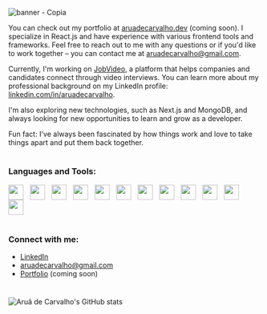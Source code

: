 <!-- <h1 align="center">Hi 👋, I'm Aruã de Carvalho</h1>
<h3 align="center">A passionate Frontend developer from Brazil</h3> -->

![banner - Copia](https://user-images.githubusercontent.com/103606795/210186653-55ed6674-687e-4527-8793-235b8197fe5f.png)



You can check out my portfolio at [aruadecarvalho.dev](aruadecarvalho.dev) (coming soon). I specialize in React.js and have experience with various frontend tools and frameworks. Feel free to reach out to me with any questions or if you'd like to work together – you can contact me at aruadecarvalho@gmail.com.

Currently, I'm working on [JobVideo](https://www.jobvideo.com.br/), a platform that helps companies and candidates connect through video interviews.
You can learn more about my professional background on my LinkedIn profile: [linkedin.com/in/aruadecarvalho](https://www.linkedin.com/in/aru%C3%A3-de-carvalho-a785461b9/).

I'm also exploring new technologies, such as Next.js and MongoDB, and always looking for new opportunities to learn and grow as a developer.

Fun fact: I've always been fascinated by how things work and love to take things apart and put them back together. 

#

<h3 align="left">Languages and Tools:</h3>
<p>
<img src="https://cdn.jsdelivr.net/gh/devicons/devicon/icons/html5/html5-original.svg" align="left" width="30px" style="padding-right:10px;"/>
<img src="https://cdn.jsdelivr.net/gh/devicons/devicon/icons/css3/css3-original.svg" align="left" width="30px" style="padding-right:10px;"/>
<img src="https://cdn.jsdelivr.net/gh/devicons/devicon/icons/sass/sass-original.svg" align="left" width="30px" style="padding-right:10px;"/>
<img src="https://cdn.jsdelivr.net/gh/devicons/devicon/icons/javascript/javascript-original.svg" align="left" width="30px" style="padding-right:10px;"/>
<img src="https://cdn.jsdelivr.net/gh/devicons/devicon/icons/typescript/typescript-original.svg" align="left" width="30px" style="padding-right:10px;" />
<img src="https://cdn.jsdelivr.net/gh/devicons/devicon/icons/react/react-original.svg" align="left" width="30px" style="padding-right:10px;"/>
<img src="https://cdn.jsdelivr.net/gh/devicons/devicon/icons/nextjs/nextjs-original.svg"  align="left" width="30px" style="padding-right:10px;"/>
<img src="https://cdn.jsdelivr.net/gh/devicons/devicon/icons/redux/redux-original.svg" align="left" width="30px" style="padding-right:10px;"/>
<img src="https://cdn.jsdelivr.net/gh/devicons/devicon/icons/firebase/firebase-plain.svg" align="left" width="30px" style="padding-right:10px;"/>
<img src="https://cdn.jsdelivr.net/gh/devicons/devicon/icons/mongodb/mongodb-original.svg" align="left" width="30px" style="padding-right:10px;" />
<img src="https://cdn.jsdelivr.net/gh/devicons/devicon/icons/nodejs/nodejs-original.svg" align="left" width="30px" style="padding-right:10px;" />
<img src="https://cdn.jsdelivr.net/gh/devicons/devicon/icons/express/express-original.svg" width="30px" style="padding-right:10px;" />
</p>

#

<h3>Connect with me:</h3>

* [LinkedIn](www.linkedin.com/in/aruadecarvalho)
* aruadecarvalho@gmail.com
* [Portfolio](aruadecarvalho.dev) (coming soon)

#

![Aruã de Carvalho's GitHub stats](https://github-readme-stats-beryl.vercel.app/api?username=aruadecarvalho&show_icons=true&theme=nord)
